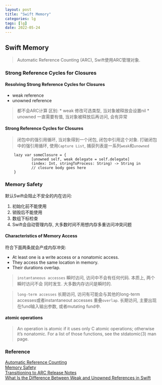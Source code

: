 ```yaml
---
layout: post
title: "Swift Memory"
categories: lg
tags: [lg]
date: 2022-05-24
---
```


## Swift Memory

> Automatic Reference Counting (ARC), Swift使用ARC管理对象.

### Strong Reference Cycles for Closures

#### Resolving Strong Reference Cycles for Closures

* weak reference
* unowned reference

> 都不会ARC计算
区别:
	* weak 修改可选类型, 当对象被释放会设置nil
	* unowned 一直需要有值, 当对象被释放后再访问, 会有异常

#### Strong Reference Cycles for Closures

> 闭包中的强引用循环, 当对象得到一个闭包, 闭包中引用这个对象.
> 打破闭包中的强引用循环, 使用`Capture List`, 捕获列表是一系列`weak`和`unowned`

		lazy var someClosure = {
				[unowned self, weak delegate = self.delegate]
				(index: Int, stringToProcess: String) -> String in
				// closure body goes here
		}

### Memory Safety

默认Swift会阻止不安全的内在访问:
1. 初始化前不能使用
2. 销毁后不能使用
3. 数组下标检查
4. Swift会自动管理内存, 大多数时间不用想内存多重访问冲突问题

#### Characteristics of Memory Access

符合下面两条就会产成内存冲突:
* At least one is a write access or a nonatomic access.
* They access the same location in memory.
* Their durations overlap.

> `instantaneous accesses` 瞬时访问, 访问中不会有任何代码. 本质上, 两个瞬时访问不会
> 同时发生. 大多数内存访问是瞬时的.

> `long-term accesses` 长期访问, 访问有可能会与其他的long-term accesses或者instantaneout 
> accesses 重叠`overlap`. 长期访问, 主要出现在fund输入输出参数, 或者mutating fund中.

#### atomic operations

> An operation is atomic if it uses only C atomic operations; otherwise it’s
> nonatomic. For a list of those functions, see the stdatomic(3) man page.



### Reference
[Automatic Reference Counting](https://docs.swift.org/swift-book/LanguageGuide/AutomaticReferenceCounting.html)  
[Memory Safety](https://docs.swift.org/swift-book/LanguageGuide/MemorySafety.html)  
[Transitioning to ARC Release Notes](https://developer.apple.com/library/archive/releasenotes/ObjectiveC/RN-TransitioningToARC/Introduction/Introduction.html)  
[What Is the Difference Between Weak and Unowned References in Swift](https://cocoacasts.com/what-is-the-difference-between-weak-and-unowned-references-in-swift)  
